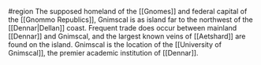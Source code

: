 #region 
The supposed homeland of the [[Gnomes]] and federal capital of the [[Gnommo Republics]], Gnimscal is as island far to the northwest of the [[Dennar|Dellan]] coast. Frequent trade does occur between mainland [[Dennar]] and Gnimscal, and the largest known veins of [[Aetshard]] are found on the island. Gnimscal is the location of the [[University of Gnimscal]], the premier academic institution of [[Dennar]].